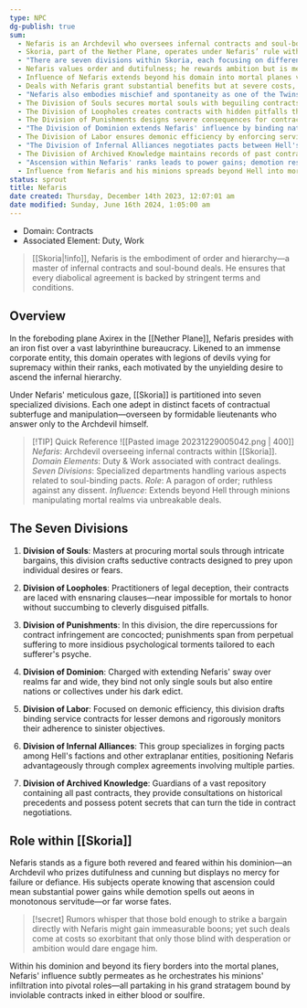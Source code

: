 ```yaml
---
type: NPC
dg-publish: true
sum:
  - Nefaris is an Archdevil who oversees infernal contracts and soul-bound deals within Skoria.
  - Skoria, part of the Nether Plane, operates under Nefaris’ rule with a strict hierarchy and divisions specializing in aspects of diabolical agreements.
  - "There are seven divisions within Skoria, each focusing on different contract facets: Souls, Loopholes, Punishments, Dominion, Labor, Infernal Alliances, and Archived Knowledge."
  - Nefaris values order and dutifulness; he rewards ambition but is merciless towards failure or insubordination.
  - Influence of Nefaris extends beyond his domain into mortal planes via his minions executing unbreakable deals.
  - Deals with Nefaris grant substantial benefits but at severe costs, often targeting the desperate or overly ambitious.
  - "Nefaris also embodies mischief and spontaneity as one of the Twins of Wild Whims alongside Narkis, promoting unpredictability and adaptation to life's whimsical nature."
  - The Division of Souls secures mortal souls with beguiling contracts targeting desires or fears.
  - The Division of Loopholes creates contracts with hidden pitfalls that are difficult for mortals to fulfill.
  - The Division of Punishments designs severe consequences for contract breaches, including personalized psychological suffering.
  - "The Division of Dominion extends Nefaris' influence by binding nations or groups under his control through contracts."
  - The Division of Labor ensures demonic efficiency by enforcing service contracts upon lesser demons.
  - "The Division of Infernal Alliances negotiates pacts between Hell's factions and other entities to strategically benefit Nefaris."
  - The Division of Archived Knowledge maintains records of past contracts and advises based on historical precedents.
  - "Ascension within Nefaris' ranks leads to power gains; demotion results in severe punishment or servitude."
  - Influence from Nefaris and his minions spreads beyond Hell into mortal realms, securing key positions through unbreakable deals.
status: sprout
title: Nefaris
date created: Thursday, December 14th 2023, 12:07:01 am
date modified: Sunday, June 16th 2024, 1:05:00 am
---
```


- Domain: Contracts
- Associated Element: Duty, Work

>[[Skoria|!info]], Nefaris is the embodiment of order and hierarchy—a master of infernal contracts and soul-bound deals. He ensures that every diabolical agreement is backed by stringent terms and conditions.

## Overview

In the foreboding plane Axirex in the [[Nether Plane]], Nefaris presides with an iron fist over a vast labyrinthine bureaucracy. Likened to an immense corporate entity, this domain operates with legions of devils vying for supremacy within their ranks, each motivated by the unyielding desire to ascend the infernal hierarchy.

Under Nefaris' meticulous gaze, [[Skoria]] is partitioned into seven specialized divisions. Each one adept in distinct facets of contractual subterfuge and manipulation—overseen by formidable lieutenants who answer only to the Archdevil himself.

> [!TIP] Quick Reference
> ![[Pasted image 20231229005042.png | 400]]
>*Nefaris*: Archdevil overseeing infernal contracts within [[Skoria]].
>*Domain Elements*: Duty & Work associated with contract dealings.
> *Seven Divisions*: Specialized departments handling various aspects related to soul-binding pacts.
> *Role*: A paragon of order; ruthless against any dissent.
> *Influence*: Extends beyond Hell through minions manipulating mortal realms via unbreakable deals.

## The Seven Divisions
1. **Division of Souls**: Masters at procuring mortal souls through intricate bargains, this division crafts seductive contracts designed to prey upon individual desires or fears.
   
2. **Division of Loopholes**: Practitioners of legal deception, their contracts are laced with ensnaring clauses—near impossible for mortals to honor without succumbing to cleverly disguised pitfalls.
   
3. **Division of Punishments**: In this division, the dire repercussions for contract infringement are concocted; punishments span from perpetual suffering to more insidious psychological torments tailored to each sufferer's psyche.
   
4. **Division of Dominion**: Charged with extending Nefaris' sway over realms far and wide, they bind not only single souls but also entire nations or collectives under his dark edict.
   
5. **Division of Labor**: Focused on demonic efficiency, this division drafts binding service contracts for lesser demons and rigorously monitors their adherence to sinister objectives.
   
6. **Division of Infernal Alliances**: This group specializes in forging pacts among Hell's factions and other extraplanar entities, positioning Nefaris advantageously through complex agreements involving multiple parties.
   
7. **Division of Archived Knowledge**: Guardians of a vast repository containing all past contracts, they provide consultations on historical precedents and possess potent secrets that can turn the tide in contract negotiations.

## Role within [[Skoria]]

Nefaris stands as a figure both revered and feared within his dominion—an Archdevil who prizes dutifulness and cunning but displays no mercy for failure or defiance. His subjects operate knowing that ascension could mean substantial power gains while demotion spells out aeons in monotonous servitude—or far worse fates.

>[!secret] Rumors whisper that those bold enough to strike a bargain directly with Nefaris might gain immeasurable boons; yet such deals come at costs so exorbitant that only those blind with desperation or ambition would dare engage him.

Within his dominion and beyond its fiery borders into the mortal planes, Nefaris' influence subtly permeates as he orchestrates his minions' infiltration into pivotal roles—all partaking in his grand stratagem bound by inviolable contracts inked in either blood or soulfire.
